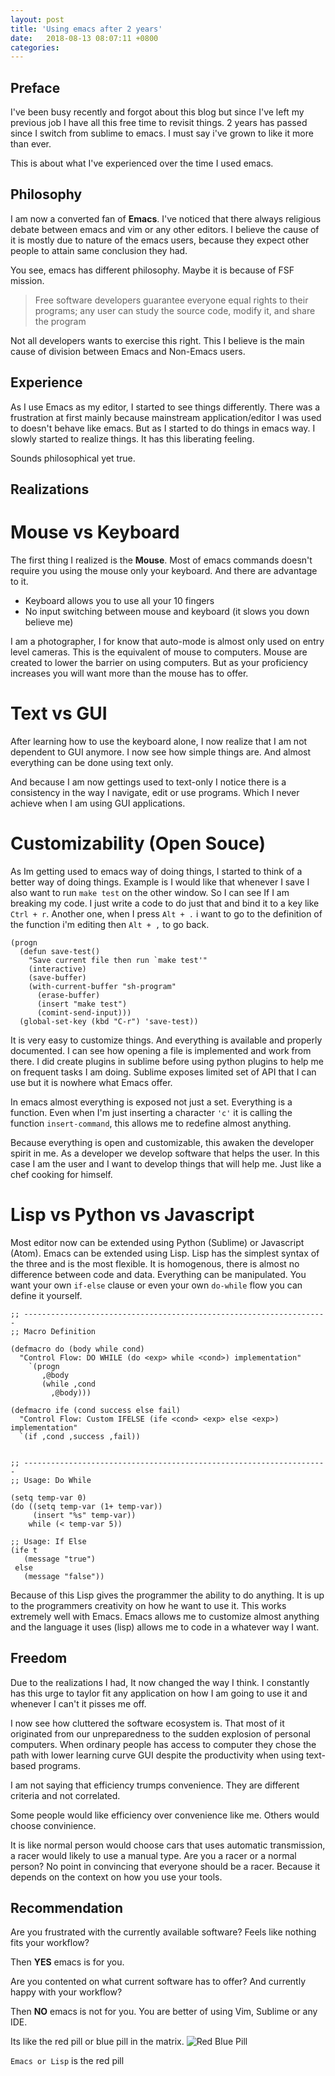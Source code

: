 ```yaml
---
layout: post
title: 'Using emacs after 2 years'
date:   2018-08-13 08:07:11 +0800
categories:
---
```


## Preface

I've been busy recently and forgot about this blog but since I've left
my previous job I have all this free time to revisit things. 2 years
has passed since I switch from sublime to emacs. I must say i've grown
to like it more than ever.

This is about what I've experienced over the time I used emacs.

## Philosophy

I am now a converted fan of **Emacs**. I've noticed that there always
religious debate between emacs and vim or any other editors. I believe
the cause of it is mostly due to nature of the emacs users, because
they expect other people to attain same conclusion they had.

You see, emacs has different philosophy. Maybe it is because of FSF
mission.

> Free software developers guarantee everyone equal rights to their
> programs; any user can study the source code, modify it, and share
> the program

Not all developers wants to exercise this right. This I believe is
the main cause of division between Emacs and Non-Emacs users.

## Experience

As I use Emacs as my editor, I started to see things
differently. There was a frustration at first mainly because
mainstream application/editor I was used to doesn't behave like
emacs. But as I started to do things in emacs way. I slowly started to
realize things. It has this liberating feeling.

Sounds philosophical yet true.

## Realizations

# Mouse vs Keyboard

The first thing I realized is the **Mouse**. Most of emacs commands
doesn't require you using the mouse only your keyboard. And there are
advantage to it.

- Keyboard allows you to use all your 10 fingers
- No input switching between mouse and keyboard (it slows you down
  believe me)

I am a photographer, I for know that auto-mode is almost only used on
entry level cameras. This is the equivalent of mouse to
computers. Mouse are created to lower the barrier on using
computers. But as your proficiency increases you will want more than
the mouse has to offer.

# Text vs GUI

After learning how to use the keyboard alone, I now realize that I am
not dependent to GUI anymore. I now see how simple things are. And
almost everything can be done using text only.

And because I am now gettings used to text-only I notice there is a
consistency in the way I navigate, edit or use programs. Which I
never achieve when I am using GUI applications.

# Customizability (Open Souce)

As Im getting used to emacs way of doing things, I started to think of
a better way of doing things. Example is I would like that whenever I
save I also want to run `make test` on the other window. So I can see
If I am breaking my code. I just write a code to do just that and bind
it to a key like `Ctrl + r`. Another one, when I press `Alt + .` i want to go to
the definition of the function i'm editing then `Alt + ,` to go back.

```elisp
(progn
  (defun save-test()
    "Save current file then run `make test'"
    (interactive)
    (save-buffer)
    (with-current-buffer "sh-program"
      (erase-buffer)
      (insert "make test")
      (comint-send-input)))
  (global-set-key (kbd "C-r") 'save-test))
```

It is very easy to customize things. And everything is available and
properly documented. I can see how opening a file is implemented and
work from there. I did create plugins in sublime before using python
plugins to help me on frequent tasks I am doing. Sublime exposes
limited set of API that I can use but it is nowhere what Emacs offer.

In emacs almost everything is exposed not just a set. Everything is a
function. Even when I'm just inserting a character `'c'` it is calling
the function `insert-command`, this allows me to redefine almost
anything.

Because everything is open and customizable, this awaken the
developer spirit in me. As a developer we develop software that helps
the user. In this case I am the user and I want to develop things that
will help me. Just like a chef cooking for himself.

# Lisp vs Python vs Javascript

Most editor now can be extended using Python (Sublime) or Javascript
(Atom). Emacs can be extended using Lisp. Lisp has the simplest syntax
of the three and is the most flexible. It is homogenous, there is almost
no difference between code and data. Everything can be
manipulated. You want your own `if-else` clause or even your own
`do-while` flow you can define it yourself.

```elisp
;; --------------------------------------------------------------------
;; Macro Definition

(defmacro do (body while cond)
  "Control Flow: DO WHILE (do <exp> while <cond>) implementation"
    `(progn
       ,@body
       (while ,cond
         ,@body)))

(defmacro ife (cond success else fail)
  "Control Flow: Custom IFELSE (ife <cond> <exp> else <exp>) implementation"
  `(if ,cond ,success ,fail))


;; --------------------------------------------------------------------
;; Usage: Do While

(setq temp-var 0)
(do ((setq temp-var (1+ temp-var))
     (insert "%s" temp-var))
    while (< temp-var 5))

;; Usage: If Else
(ife t
   (message "true")
 else
   (message "false"))
```

Because of this Lisp gives the programmer the ability to do
anything. It is up to the programmers creativity on how he want to use
it. This works extremely well with Emacs. Emacs allows me to customize
almost anything and the language it uses (lisp) allows me to code
in a whatever way I want.

## Freedom

Due to the realizations I had, It now changed the way I think. I
constantly has this urge to taylor fit any application on how I am
going to use it and whenever I can't it pisses me off.

I now see how cluttered the software ecosystem is. That most of it
originated from our unpreparedness to the sudden explosion of personal
computers. When ordinary people has access to computer they chose
the path with lower learning curve GUI despite the productivity when
using text-based programs.

I am not saying that efficiency trumps convenience. They are different
criteria and not correlated.

Some people would like efficiency over convenience like me. Others would choose convinience.

It is like normal person would choose cars that uses automatic
transmission, a racer would likely to use a manual type. Are you a
racer or a normal person? No point in convincing that everyone should
be a racer. Because it depends on the context on how you use your
tools.

## Recommendation

Are you frustrated with the currently available software? Feels like
nothing fits your workflow?

Then **YES** emacs is for you.

Are you contented on what current software has to offer? And currently
happy with your workflow?

Then **NO** emacs is not for you. You are better of using Vim, Sublime or
any IDE.

Its like the red pill or blue pill in the matrix. 
![Red Blue Pill](https://qph.fs.quoracdn.net/main-qimg-ed23d9866da0882d2b994338a31dc8fa)

`Emacs or Lisp` is the red pill

